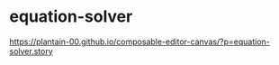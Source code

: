 # equation-solver

<https://plantain-00.github.io/composable-editor-canvas/?p=equation-solver.story>
